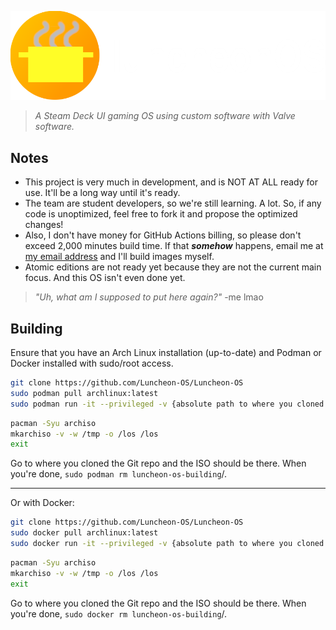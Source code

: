 ![](luncheonos_wide.png)
> *A Steam Deck UI gaming OS using custom software with Valve software.*
## Notes
- This project is very much in development, and is NOT AT ALL ready for use. It'll be a long way until it's ready.
- The team are student developers, so we're still learning. A lot. So, if any code is unoptimized, feel free to fork it and propose the optimized changes!
- Also, I don't have money for GitHub Actions billing, so please don't exceed 2,000 minutes build time. If that ***somehow*** happens, email me at [my email address](mailto:frothyy@frothywifi.cc) and I'll build images myself.
- Atomic editions are not ready yet because they are not the current main focus. And this OS isn't even done yet.
> *"Uh, what am I supposed to put here again?"* -me lmao
## Building
Ensure that you have an Arch Linux installation (up-to-date) and Podman or Docker installed with sudo/root access.
```bash
git clone https://github.com/Luncheon-OS/Luncheon-OS
sudo podman pull archlinux:latest
sudo podman run -it --privileged -v {absolute path to where you cloned the repo}:/los luncheon-os-building archlinux
```
```bash
pacman -Syu archiso
mkarchiso -v -w /tmp -o /los /los
exit
```
Go to where you cloned the Git repo and the ISO should be there.
When you're done, `sudo podman rm luncheon-os-building`/.

---

Or with Docker:
```bash
git clone https://github.com/Luncheon-OS/Luncheon-OS
sudo docker pull archlinux:latest
sudo docker run -it --privileged -v {absolute path to where you cloned the repo}:/los --name luncheon-os-building archlinux
```
```bash
pacman -Syu archiso
mkarchiso -v -w /tmp -o /los /los
exit
```
Go to where you cloned the Git repo and the ISO should be there.
When you're done, `sudo docker rm luncheon-os-building`/.